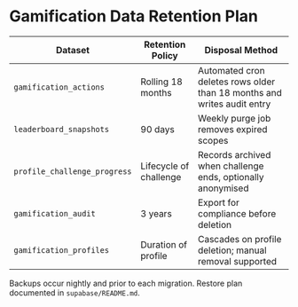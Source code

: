 # Gamification Data Retention Plan

| Dataset | Retention Policy | Disposal Method |
| --- | --- | --- |
| `gamification_actions` | Rolling 18 months | Automated cron deletes rows older than 18 months and writes audit entry |
| `leaderboard_snapshots` | 90 days | Weekly purge job removes expired scopes |
| `profile_challenge_progress` | Lifecycle of challenge | Records archived when challenge ends, optionally anonymised |
| `gamification_audit` | 3 years | Export for compliance before deletion |
| `gamification_profiles` | Duration of profile | Cascades on profile deletion; manual removal supported |

Backups occur nightly and prior to each migration. Restore plan documented in `supabase/README.md`.
